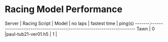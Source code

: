# Racing Model Performance

Server | Racing Script  | Model              | no laps | fastest time | ping(s)
-------:----------------:--------------------:------------------------:--------
Tawn   | 0              |paul-tub21-ver01.h5 | 1       |   
